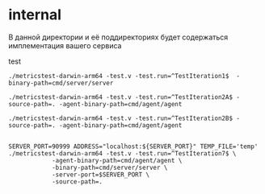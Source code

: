 # internal

В данной директории и её поддиректориях будет содержаться имплементация вашего сервиса

test

```azure
./metricstest-darwin-arm64 -test.v -test.run=^TestIteration1$  -binary-path=cmd/server/server

./metricstest-darwin-arm64 -test.v -test.run=^TestIteration2A$ -source-path=. -agent-binary-path=cmd/agent/agent
    
./metricstest-darwin-arm64 -test.v -test.run=^TestIteration2B$ -source-path=. -agent-binary-path=cmd/agent/agent
    
    
SERVER_PORT=90999 ADDRESS="localhost:${SERVER_PORT}" TEMP_FILE='temp'
./metricstest-darwin-arm64 -test.v -test.run=^TestIteration7$ \
            -agent-binary-path=cmd/agent/agent \
            -binary-path=cmd/server/server \
            -server-port=$SERVER_PORT \
            -source-path=.
```